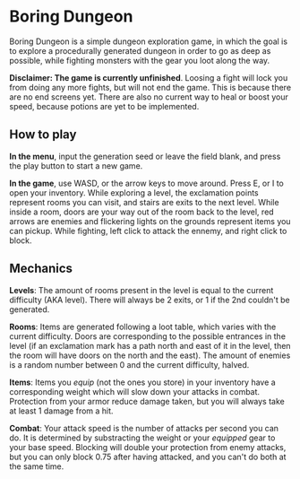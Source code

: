 # Boring Dungeon
Boring Dungeon is a simple dungeon exploration game, in which the goal is to
explore a procedurally generated dungeon in order to go as deep as possible, while
fighting monsters with the gear you loot along the way.

**Disclaimer: The game is currently unfinished**. Loosing a fight will lock you from
doing any more fights, but will not end the game. This is because there are no end
screens yet. There are also no current way to heal or boost your speed, because
potions are yet to be implemented.

## How to play
**In the menu**, input the generation seed or leave the field blank, and press the
play button to start a new game.

**In the game**, use WASD, or the arrow keys to move around. Press E, or I to open
your inventory. While exploring a level, the exclamation points represent rooms you
can visit, and stairs are exits to the next level. While inside a room, doors are
your way out of the room back to the level, red arrows are enemies and flickering
lights on the grounds represent items you can pickup. While fighting, left click to
attack the ennemy, and right click to block.

## Mechanics
**Levels**: The amount of rooms present in the level is equal to the current
difficulty (AKA level). There will always be 2 exits, or 1 if the 2nd couldn't be
generated.

**Rooms**: Items are generated following a loot table, which varies with the current
difficulty. Doors are corresponding to the possible entrances in the level (if an
exclamation mark has a path north and east of it in the level, then the room will
have doors on the north and the east). The amount of enemies is a random number
between 0 and the current difficulty, halved.

**Items**: Items you *equip* (not the ones you store) in your inventory have a
corresponding weight which will slow down your attacks in combat. Protection from
your armor reduce damage taken, but you will always take at least 1 damage from a
hit.

**Combat**: Your attack speed is the number of attacks per second you can do. It is
determined by substracting the weight or your *equipped* gear to your base speed.
Blocking will double your protection from enemy attacks, but you can only block 0.75
after having attacked, and you can't do both at the same time.
